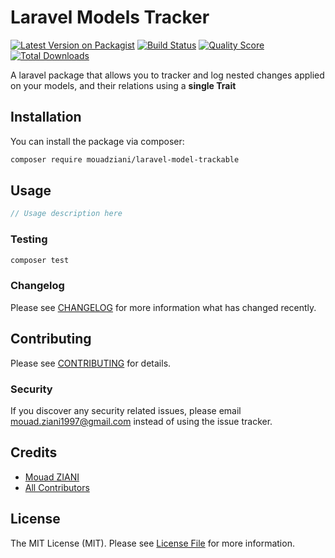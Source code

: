 # Laravel Models Tracker

[![Latest Version on Packagist](https://img.shields.io/packagist/v/mouadziani/laravel-nested-changes-tracker.svg?style=flat-square)](https://packagist.org/packages/mouadziani/laravel-nested-changes-tracker)
[![Build Status](https://img.shields.io/travis/mouadziani/laravel-nested-changes-tracker/master.svg?style=flat-square)](https://travis-ci.org/mouadziani/laravel-nested-changes-tracker)
[![Quality Score](https://img.shields.io/scrutinizer/g/mouadziani/laravel-nested-changes-tracker.svg?style=flat-square)](https://scrutinizer-ci.com/g/mouadziani/laravel-nested-changes-tracker)
[![Total Downloads](https://img.shields.io/packagist/dt/mouadziani/laravel-nested-changes-tracker.svg?style=flat-square)](https://packagist.org/packages/mouadziani/laravel-nested-changes-tracker)

A laravel package that allows you to tracker and log nested changes applied on your models, and their relations using a **single Trait** 

## Installation

You can install the package via composer:

```bash
composer require mouadziani/laravel-model-trackable
```

## Usage

``` php
// Usage description here
```

### Testing

``` bash
composer test
```

### Changelog

Please see [CHANGELOG](CHANGELOG.md) for more information what has changed recently.

## Contributing

Please see [CONTRIBUTING](CONTRIBUTING.md) for details.

### Security

If you discover any security related issues, please email mouad.ziani1997@gmail.com instead of using the issue tracker.

## Credits

- [Mouad ZIANI](https://github.com/mouadziani)
- [All Contributors](../../contributors)

## License

The MIT License (MIT). Please see [License File](LICENSE.md) for more information.
